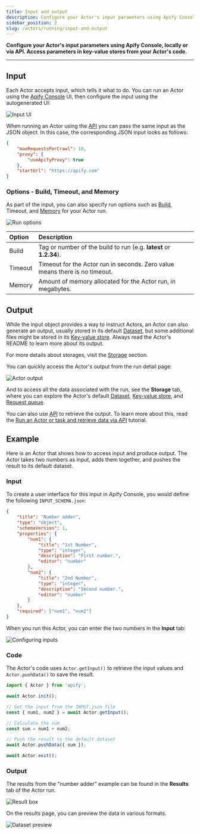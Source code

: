```yaml
---
title: Input and output
description: Configure your Actor's input parameters using Apify Console, locally or via API. Access parameters in key-value stores from your Actor's code.
sidebar_position: 2
slug: /actors/running/input-and-output
---
```


**Configure your Actor's input parameters using Apify Console, locally or via API. Access parameters in key-value stores from your Actor's code.**

---

## Input

Each Actor accepts input, which tells it what to do. You can run an Actor using the [Apify Console](https://console.apify.com) UI, then configure the input using the autogenerated UI:

![Input UI](./images/apify-input.png)

When running an Actor using the [API](https://docs.apify.com/api/v2) you can pass the same input as the JSON object. In this case, the corresponding JSON input looks as follows:

```json
{
    "maxRequestsPerCrawl": 10,
    "proxy": {
        "useApifyProxy": true
    },
    "startUrl": "https://apify.com"
}
```

### Options - Build, Timeout, and Memory

As part of the input, you can also specify run options such as [Build](../development/builds_and_runs/builds.md), Timeout, and [Memory](./usage_and_resources.md) for your Actor run.

![Run options](./images/input_and_output/actor-options.png)

| Option | Description |
|:---|:---|
| Build | Tag or number of the build to run (e.g. **latest** or **1.2.34**). |
| Timeout | Timeout for the Actor run in seconds. Zero value means there is no timeout. |
| Memory | Amount of memory allocated for the Actor run, in megabytes. |


## Output

While the input object provides a way to instruct Actors, an Actor can also generate an output, usually stored in its default [Dataset](../../storage/dataset), but some additional files might be stored in its [Key-value store](../../storage/key-value-store). Always read the Actor's README to learn more about its output.

For more details about storages, visit the [Storage](../../storage/index.md) section.

You can quickly access the Actor's output from the run detail page:

![Actor output](./images/input_and_output/actor-output.png)

And to access all the data associated with the run, see the **Storage** tab, where you can explore the Actor's default [Dataset](../../storage/dataset), [Key-value store](../../storage/key-value-store), and [Request queue](../../storage/request-queue).

You can also use [API](https://docs.apify.com/api/v2) to retrieve the output. To learn more about this, read the [Run an Actor or task and retrieve data via API](/academy/api/run-actor-and-retrieve-data-via-api) tutorial.

## Example

Here is an Actor that shows how to access input and produce output. The Actor takes two numbers as input, adds them together, and pushes the result to its default dataset.

### Input

To create a user interface for this input in Apify Console, you would define the following `INPUT_SCHEMA.json`:

```json title="INPUT_SCHEMA.json"
{
    "title": "Number adder",
    "type": "object",
    "schemaVersion": 1,
    "properties": {
        "num1": {
            "title": "1st Number",
            "type": "integer",
            "description": "First number.",
            "editor": "number"
        },
        "num2": {
            "title": "2nd Number",
            "type": "integer",
            "description": "Second number.",
            "editor": "number"
        }
    },
    "required": ["num1", "num2"]
}
```

When you run this Actor, you can enter the two numbers in the **Input** tab:

![Configuring inputs](./images/input_and_output/configure-inputs.jpg)

### Code

The Actor's code uses `Actor.getInput()` to retrieve the input values and `Actor.pushData()` to save the result.

```js title="main.js"
import { Actor } from 'apify';

await Actor.init();

// Get the input from the INPUT.json file
const { num1, num2 } = await Actor.getInput();

// Calculate the sum
const sum = num1 + num2;

// Push the result to the default dataset
await Actor.pushData({ sum });

await Actor.exit();
```

### Output

The results from the "number adder" example can be found in the **Results** tab of the Actor run.

![Result box](./images/input_and_output/result-box.png)

On the results page, you can preview the data in various formats.

![Dataset preview](./images/input_and_output/dataset-preview.png)
